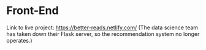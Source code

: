 # Front-End

Link to live project: https://better-reads.netlify.com/ (The data science team has taken down their Flask server, so the recommendation system no longer operates.)
